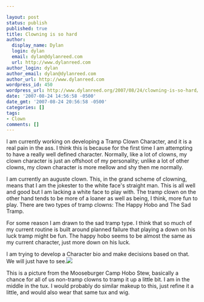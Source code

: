 ```yaml
---

layout: post
status: publish
published: true
title: Clowning is so hard
author:
  display_name: Dylan
  login: dylan
  email: dylan@dylanreed.com
  url: http://www.dylanreed.com
author_login: dylan
author_email: dylan@dylanreed.com
author_url: http://www.dylanreed.com
wordpress_id: 450
wordpress_url: http://www.dylanreed.org/2007/08/24/clowning-is-so-hard/
date: '2007-08-24 14:56:58 -0500'
date_gmt: '2007-08-24 20:56:58 -0500'
categories: []
tags:
- Clown
comments: []
---
```


I am currently working on developing a Tramp Clown Character, and it is a real pain in the ass. I think this is because for the first time I am attempting to have a really well defined character. Normally, like a lot of clowns, my clown character is just an offshoot of my personality; unlike a lot of other clowns, my clown character is more mellow and shy then me normally. 

I am currently an auguste clown. This, in the grand scheme of clowning, means that I am the jokester to the white face's straight man. This is all well and good but I am lacking a white face to play with. The tramp clown on the other hand tends to be more of a loaner as well as being, I think, more fun to play. There are two types of tramp clowns: The Happy Hobo and The Sad Tramp.

For some reason I am drawn to the sad tramp type. I think that so much of my current routine is built around planned failure that playing a down on his luck tramp might be fun. The happy hobo seems to be almost the same as my current character, just more down on his luck. 

I am trying to develop a Character bio and make decisions based on that. We will just have to see.![][1]

   [1]: http://ads.dylanreed.org/misty.jpg

This is a picture from the Mooseburger Camp Hobo Stew, basically a chance for all of us non-tramp clowns to tramp it up a little bit. I am in the middle in the tux. I would probably do similar makeup to this, just refine it a little, and would also wear that same tux and wig.
